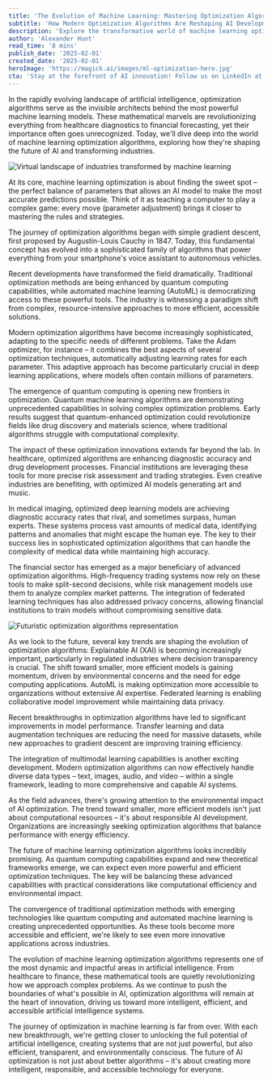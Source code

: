 ```yaml
---
title: 'The Evolution of Machine Learning: Mastering Optimization Algorithms in the AI Era'
subtitle: 'How Modern Optimization Algorithms Are Reshaping AI Development'
description: 'Explore the transformative world of machine learning optimization algorithms and their impact on AI development. From quantum computing enhancements to environmental considerations, discover how these mathematical tools are shaping the future of artificial intelligence across industries.'
author: 'Alexander Hunt'
read_time: '8 mins'
publish_date: '2025-02-01'
created_date: '2025-02-01'
heroImage: 'https://magick.ai/images/ml-optimization-hero.jpg'
cta: 'Stay at the forefront of AI innovation! Follow us on LinkedIn at [Magick AI](https://www.linkedin.com/company/magick-ai) for the latest updates on optimization algorithms and breakthrough developments in machine learning.'
---
```


In the rapidly evolving landscape of artificial intelligence, optimization algorithms serve as the invisible architects behind the most powerful machine learning models. These mathematical marvels are revolutionizing everything from healthcare diagnostics to financial forecasting, yet their importance often goes unrecognized. Today, we'll dive deep into the world of machine learning optimization algorithms, exploring how they're shaping the future of AI and transforming industries.

![Virtual landscape of industries transformed by machine learning](https://i.magick.ai/PIXE/1738427692444_magick_img.webp)

At its core, machine learning optimization is about finding the sweet spot – the perfect balance of parameters that allows an AI model to make the most accurate predictions possible. Think of it as teaching a computer to play a complex game: every move (parameter adjustment) brings it closer to mastering the rules and strategies.

The journey of optimization algorithms began with simple gradient descent, first proposed by Augustin-Louis Cauchy in 1847. Today, this fundamental concept has evolved into a sophisticated family of algorithms that power everything from your smartphone's voice assistant to autonomous vehicles.

Recent developments have transformed the field dramatically. Traditional optimization methods are being enhanced by quantum computing capabilities, while automated machine learning (AutoML) is democratizing access to these powerful tools. The industry is witnessing a paradigm shift from complex, resource-intensive approaches to more efficient, accessible solutions.

Modern optimization algorithms have become increasingly sophisticated, adapting to the specific needs of different problems. Take the Adam optimizer, for instance – it combines the best aspects of several optimization techniques, automatically adjusting learning rates for each parameter. This adaptive approach has become particularly crucial in deep learning applications, where models often contain millions of parameters.

The emergence of quantum computing is opening new frontiers in optimization. Quantum machine learning algorithms are demonstrating unprecedented capabilities in solving complex optimization problems. Early results suggest that quantum-enhanced optimization could revolutionize fields like drug discovery and materials science, where traditional algorithms struggle with computational complexity.

The impact of these optimization innovations extends far beyond the lab. In healthcare, optimized algorithms are enhancing diagnostic accuracy and drug development processes. Financial institutions are leveraging these tools for more precise risk assessment and trading strategies. Even creative industries are benefiting, with optimized AI models generating art and music.

In medical imaging, optimized deep learning models are achieving diagnostic accuracy rates that rival, and sometimes surpass, human experts. These systems process vast amounts of medical data, identifying patterns and anomalies that might escape the human eye. The key to their success lies in sophisticated optimization algorithms that can handle the complexity of medical data while maintaining high accuracy.

The financial sector has emerged as a major beneficiary of advanced optimization algorithms. High-frequency trading systems now rely on these tools to make split-second decisions, while risk management models use them to analyze complex market patterns. The integration of federated learning techniques has also addressed privacy concerns, allowing financial institutions to train models without compromising sensitive data.

![Futuristic optimization algorithms representation](https://i.magick.ai/PIXE/1738427692441_magick_img.webp)

As we look to the future, several key trends are shaping the evolution of optimization algorithms: Explainable AI (XAI) is becoming increasingly important, particularly in regulated industries where decision transparency is crucial. The shift toward smaller, more efficient models is gaining momentum, driven by environmental concerns and the need for edge computing applications. AutoML is making optimization more accessible to organizations without extensive AI expertise. Federated learning is enabling collaborative model improvement while maintaining data privacy.

Recent breakthroughs in optimization algorithms have led to significant improvements in model performance. Transfer learning and data augmentation techniques are reducing the need for massive datasets, while new approaches to gradient descent are improving training efficiency.

The integration of multimodal learning capabilities is another exciting development. Modern optimization algorithms can now effectively handle diverse data types – text, images, audio, and video – within a single framework, leading to more comprehensive and capable AI systems.

As the field advances, there's growing attention to the environmental impact of AI optimization. The trend toward smaller, more efficient models isn't just about computational resources – it's about responsible AI development. Organizations are increasingly seeking optimization algorithms that balance performance with energy efficiency.

The future of machine learning optimization algorithms looks incredibly promising. As quantum computing capabilities expand and new theoretical frameworks emerge, we can expect even more powerful and efficient optimization techniques. The key will be balancing these advanced capabilities with practical considerations like computational efficiency and environmental impact.

The convergence of traditional optimization methods with emerging technologies like quantum computing and automated machine learning is creating unprecedented opportunities. As these tools become more accessible and efficient, we're likely to see even more innovative applications across industries.

The evolution of machine learning optimization algorithms represents one of the most dynamic and impactful areas in artificial intelligence. From healthcare to finance, these mathematical tools are quietly revolutionizing how we approach complex problems. As we continue to push the boundaries of what's possible in AI, optimization algorithms will remain at the heart of innovation, driving us toward more intelligent, efficient, and accessible artificial intelligence systems.

The journey of optimization in machine learning is far from over. With each new breakthrough, we're getting closer to unlocking the full potential of artificial intelligence, creating systems that are not just powerful, but also efficient, transparent, and environmentally conscious. The future of AI optimization is not just about better algorithms – it's about creating more intelligent, responsible, and accessible technology for everyone.